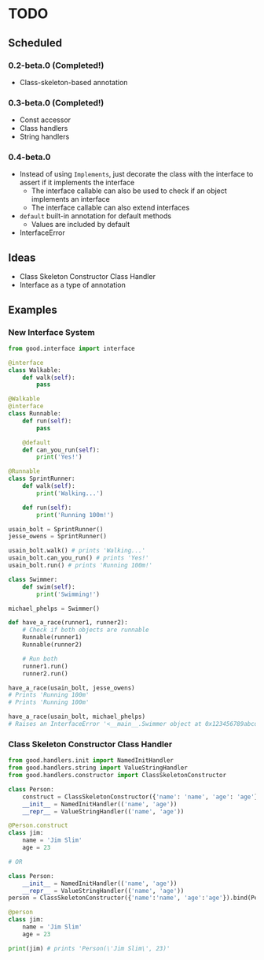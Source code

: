 # TODO

## Scheduled

### 0.2-beta.0 (Completed!)
- Class-skeleton-based annotation

### 0.3-beta.0 (Completed!)
- Const accessor
- Class handlers
- String handlers

### 0.4-beta.0
- Instead of using `Implements`, just decorate the class with the interface to assert if it implements the interface
    - The interface callable can also be used to check if an object implements an interface
    - The interface callable can also extend interfaces
- `default` built-in annotation for default methods
    - Values are included by default
- InterfaceError

## Ideas
- Class Skeleton Constructor Class Handler
- Interface as a type of annotation

## Examples

### New Interface System

```python
from good.interface import interface

@interface
class Walkable:
    def walk(self):
        pass

@Walkable
@interface
class Runnable:
    def run(self):
        pass

    @default
    def can_you_run(self):
        print('Yes!')

@Runnable
class SprintRunner:
    def walk(self):
        print('Walking...')

    def run(self):
        print('Running 100m!')

usain_bolt = SprintRunner()
jesse_owens = SprintRunner()

usain_bolt.walk() # prints 'Walking...'
usain_bolt.can_you_run() # prints 'Yes!'
usain_bolt.run() # prints 'Running 100m!'

class Swimmer:
    def swim(self):
        print('Swimming!')

michael_phelps = Swimmer()

def have_a_race(runner1, runner2):
    # Check if both objects are runnable
    Runnable(runner1)
    Runnable(runner2)

    # Run both
    runner1.run()
    runner2.run()

have_a_race(usain_bolt, jesse_owens)
# Prints 'Running 100m'
# Prints 'Running 100m'

have_a_race(usain_bolt, michael_phelps)
# Raises an InterfaceError '<__main__.Swimmer object at 0x123456789abcdef> (of type Swimmer) is not Runnable!'

```

### Class Skeleton Constructor Class Handler

```python
from good.handlers.init import NamedInitHandler
from good.handlers.string import ValueStringHandler
from good.handlers.constructor import ClassSkeletonConstructor

class Person:
    construct = ClassSkeletonConstructor({'name': 'name', 'age': 'age'})
    __init__ = NamedInitHandler(('name', 'age'))
    __repr__ = ValueStringHandler(('name', 'age'))

@Person.construct
class jim:
    name = 'Jim Slim'
    age = 23

# OR

class Person:
    __init__ = NamedInitHandler(('name', 'age'))
    __repr__ = ValueStringHandler(('name', 'age'))
person = ClassSkeletonConstructor({'name':'name', 'age':'age'}).bind(Person)

@person
class jim:
    name = 'Jim Slim'
    age = 23

print(jim) # prints 'Person(\'Jim Slim\', 23)'
```
